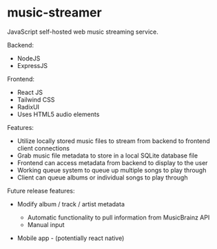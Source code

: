 # music-streamer
JavaScript self-hosted web music streaming service.

Backend:
- NodeJS
- ExpressJS
  
Frontend:
- React JS
- Tailwind CSS
- RadixUI
- Uses HTML5 audio elements

Features:
- Utilize locally stored music files to stream from backend to frontend client connections
- Grab music file metadata to store in a local SQLite database file
- Frontend can access metadata from backend to display to the user
- Working queue system to queue up multiple songs to play through
- Client can queue albums or individual songs to play through

Future release features:
- Modify album / track / artist metadata
    - Automatic functionality to pull information from MusicBrainz API
    - Manual input
 
- Mobile app - (potentially react native)
